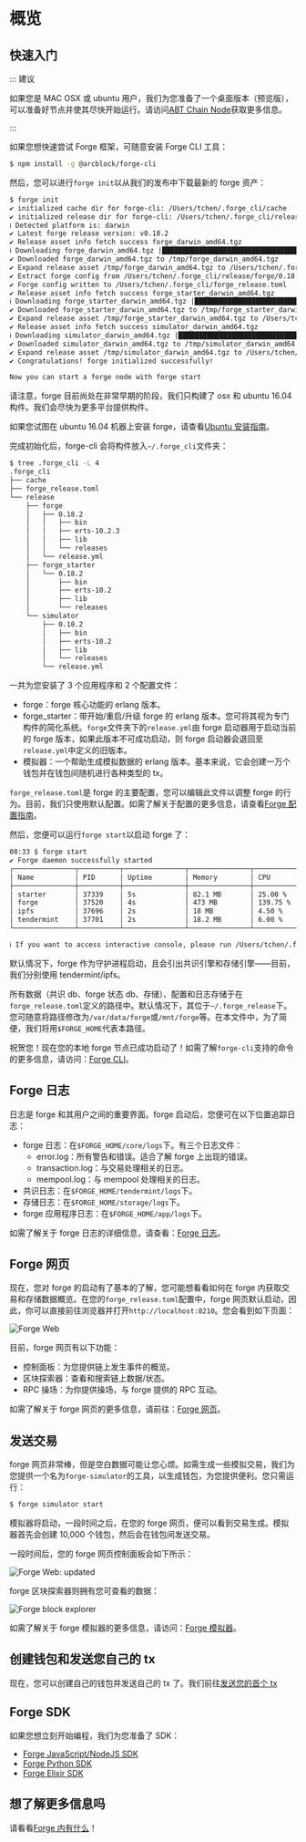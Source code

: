 # 概览

## 快速入门

::: 建议

如果您是 MAC OSX 或 ubuntu 用户，我们为您准备了一个桌面版本（预览版），可以准备好节点并使其尽快开始运行。请访问[ABT Chain Node](../tools/abt_chain_node.md)获取更多信息。

:::

如果您想快速尝试 Forge 框架，可随意安装 Forge CLI 工具：

```bash
$ npm install -g @arcblock/forge-cli
```

然后，您可以进行`forge init`以从我们的发布中下载最新的 forge 资产：

```bash
$ forge init
✔ initialized cache dir for forge-cli: /Users/tchen/.forge_cli/cache
✔ initialized release dir for forge-cli: /Users/tchen/.forge_cli/release
ℹ Detected platform is: darwin
✔ Latest forge release version: v0.18.2
✔ Release asset info fetch success forge_darwin_amd64.tgz
ℹ Downloading forge_darwin_amd64.tgz |████████████████████████████████████████ 100% || 88.17/88.17 MB
✔ Downloaded forge_darwin_amd64.tgz to /tmp/forge_darwin_amd64.tgz
✔ Expand release asset /tmp/forge_darwin_amd64.tgz to /Users/tchen/.forge_cli/release/forge/0.18.2
✔ Extract forge config from /Users/tchen/.forge_cli/release/forge/0.18.2/lib/forge_sdk-0.17.0/priv/forge_release.toml
✔ Forge config written to /Users/tchen/.forge_cli/forge_release.toml
✔ Release asset info fetch success forge_starter_darwin_amd64.tgz
ℹ Downloading forge_starter_darwin_amd64.tgz |████████████████████████████████████████ 100% || 12.19/12.19 MB
✔ Downloaded forge_starter_darwin_amd64.tgz to /tmp/forge_starter_darwin_amd64.tgz
✔ Expand release asset /tmp/forge_starter_darwin_amd64.tgz to /Users/tchen/.forge_cli/release/forge_starter/0.18.2
✔ Release asset info fetch success simulator_darwin_amd64.tgz
ℹ Downloading simulator_darwin_amd64.tgz |████████████████████████████████████████ 100% || 18.81/18.81 MB
✔ Downloaded simulator_darwin_amd64.tgz to /tmp/simulator_darwin_amd64.tgz
✔ Expand release asset /tmp/simulator_darwin_amd64.tgz to /Users/tchen/.forge_cli/release/simulator/0.18.2
✔ Congratulations! forge initialized successfully!

Now you can start a forge node with forge start
```

请注意，forge 目前尚处在非常早期的阶段，我们只构建了 osx 和 ubuntu 16.04 构件。我们会尽快为更多平台提供构件。

如果您试图在 ubuntu 16.04 机器上安装 forge，请查看[Ubuntu 安装指南](../install/ubuntu.md)。

完成初始化后，forge-cli 会将构件放入`~/.forge_cli`文件夹：

```bash
$ tree .forge_cli -L 4
.forge_cli
├── cache
├── forge_release.toml
└── release
    ├── forge
    │   ├── 0.18.2
    │   │   ├── bin
    │   │   ├── erts-10.2.3
    │   │   ├── lib
    │   │   └── releases
    │   └── release.yml
    ├── forge_starter
    │   └── 0.18.2
    │       ├── bin
    │       ├── erts-10.2
    │       ├── lib
    │       └── releases
    └── simulator
        ├── 0.18.2
        │   ├── bin
        │   ├── erts-10.2
        │   ├── lib
        │   └── releases
        └── release.yml
```

一共为您安装了 3 个应用程序和 2 个配置文件：

- forge：forge 核心功能的 erlang 版本。
- forge_starter：带开始/重启/升级 forge 的 erlang 版本。您可将其视为专门构件的简化系统。`forge`文件夹下的`release.yml`由 forge 启动器用于启动当前的 forge 版本，如果此版本不可成功启动，则 forge 启动器会退回至`release.yml`中定义的旧版本。
- 模拟器：一个帮助生成模拟数据的 erlang 版本。基本来说，它会创建一万个钱包并在钱包间随机进行各种类型的 tx。

`forge_release.toml`是 forge 的主要配置，您可以编辑此文件以调整 forge 的行为。目前，我们只使用默认配置。如需了解关于配置的更多信息，请查看[Forge 配置指南](../core/configuration.md)。

然后，您便可以运行`forge start`以启动 forge 了：

```bash
08:33 $ forge start
✔ Forge daemon successfully started
┌───────────────┬──────────┬───────────────┬───────────────┬────────────────────┐
│ Name          │ PID      │ Uptime        │ Memory        │ CPU                │
├───────────────┼──────────┼───────────────┼───────────────┼────────────────────┤
│ starter       │ 37339    │ 5s            │ 82.1 MB       │ 25.00 %            │
│ forge         │ 37520    │ 4s            │ 473 MB        │ 139.75 %           │
│ ipfs          │ 37696    │ 2s            │ 18 MB         │ 4.50 %             │
│ tendermint    │ 37701    │ 2s            │ 18.2 MB       │ 6.00 %             │
└───────────────┴──────────┴───────────────┴───────────────┴────────────────────┘

ℹ If you want to access interactive console, please run /Users/tchen/.forge_cli/release/forge/0.18.2/bin/forge remote_console
```

默认情况下，forge 作为守护进程启动，且会引出共识引擎和存储引擎——目前，我们分别使用 tendermint/ipfs。

所有数据（共识 db、forge 状态 db、存储）、配置和日志存储于在`forge_release.toml`定义的路径中。默认情况下，其位于`~/.forge_release`下。您可随意将路径修改为`/var/data/forge`或`/mnt/forge`等。在本文件中，为了简便，我们将用`$FORGE_HOME`代表本路径。

祝贺您！现在您的本地 forge 节点已成功启动了！如需了解`forge-cli`支持的命令的更多信息，请访问：[Forge CLI](../tools/forge_cli.md)。

## Forge 日志

日志是 forge 和其用户之间的重要界面。forge 启动后，您便可在以下位置追踪日志：

- forge 日志：在`$FORGE_HOME/core/logs`下。有三个日志文件：
  - error.log：所有警告和错误。适合了解 forge 上出现的错误。
  - transaction.log：与交易处理相关的日志。
  - mempool.log：与 mempool 处理相关的日志。
- 共识日志：在`$FORGE_HOME/tendermint/logs`下。
- 存储日志：在`$FORGE_HOME/storage/logs`下。
- forge 应用程序日志：在`$FORGE_HOME/app/logs`下。

如需了解关于 forge 日志的详细信息，请查看：[Forge 日志](../core/log.md)。

## Forge 网页

现在，您对 forge 的启动有了基本的了解，您可能想看看如何在 forge 内获取交易和存储数据概览。在您的`forge_release.toml`配置中，forge 网页默认启动，因此，你可以直接前往浏览器并打开`http://localhost:8210`。您会看到如下页面：

![Forge Web](../assets/images/forge_web.jpg)

目前，forge 网页有以下功能：

- 控制面板：为您提供链上发生事件的概览。
- 区块探索器：查看和搜索链上数据/状态。
- RPC 操场：为你提供操场，与 forge 提供的 RPC 互动。

如需了解关于 forge 网页的更多信息，请前往：[Forge 网页](../tools/forge_web.md)。

## 发送交易

forge 网页非常棒，但是空白数据可能让您心烦。如需生成一些模拟交易，我们为您提供一个名为`forge-simulator`的工具，以生成钱包，为您提供便利。您只需运行：

```bash
$ forge simulator start
```

模拟器将启动，一段时间之后，在您的 forge 网页，便可以看到交易生成。模拟器首先会创建 10,000 个钱包，然后会在钱包间发送交易。

一段时间后，您的 forge 网页控制面板会如下所示：

![Forge Web: updated](../../assets/images/forge_web1.jpg)

forge 区块探索器则拥有您可查看的数据：

![Forge block explorer](../../assets/images/forge_explorer.jpg)

如需了解关于 forge 模拟器的更多信息，请访问：[Forge 模拟器](../tools/forge_simulator.md)。

## 创建钱包和发送您自己的 tx

现在，您可以创建自己的钱包并发送自己的 tx 了。我们前往[发送您的首个 tx](./transaction.md)

## Forge SDK

如果您想立刻开始编程，我们为您准备了 SDK：

- [Forge JavaScript/NodeJS SDK](../sdk/javascript.md)
- [Forge Python SDK](../sdk/python.md)
- [Forge Elixir SDK](../sdk/elixir.md)

## 想了解更多信息吗

请看看[Forge 内有什么](./inside-forge.md)！

<!--stackedit_data:
eyJoaXN0b3J5IjpbMTI5NzA1NzkxOSwzNDkwMjQ5NjMsMjA3MT
A3ODI0MiwtMTg5NjM5MDA0NywtMTA1ODExMjk2NiwtMTE5NjM0
MTkyNCwxMTMzMTQyOTk3LC03MTk4MDg3NjgsMTg3MDEwNTgxNi
wyMDE4OTYxMzEwLDgyMzYzMDEyXX0=
-->
